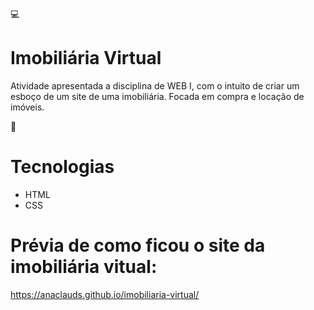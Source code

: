 💻
# Imobiliária Virtual

Atividade apresentada a disciplina de WEB I, com o intuito de criar um esboço de um site de uma imobiliária. Focada em compra e locação de imóveis. 

🚀
# Tecnologias

* HTML
* CSS

# Prévia de como ficou o site da imobiliária vitual:

https://anaclauds.github.io/imobiliaria-virtual/
